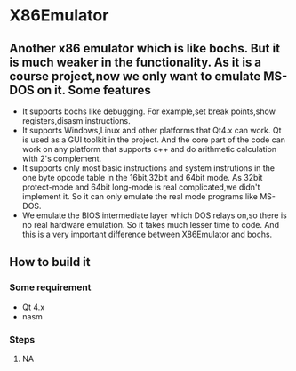 X86Emulator
===========

Another x86 emulator which is like bochs. But it is much weaker in the functionality. As it is a course project,now we only want to emulate MS-DOS on it.
Some features
-------------
* It supports bochs like debugging. For example,set break points,show registers,disasm instructions.
* It supports Windows,Linux and other platforms that Qt4.x can work. Qt is used as a GUI toolkit in the project. And the core part of the code can work on any platform that supports c++ and do arithmetic calculation with 2's complement.
* It supports only most basic instructions and system instrutions in the one byte opcode table in the 16bit,32bit and 64bit mode. As 32bit protect-mode and 64bit long-mode is real complicated,we didn't implement it. So it can only emulate the real mode programs like MS-DOS.
* We emulate the BIOS intermediate layer which DOS relays on,so there is no real hardware emulation. So it takes much lesser time to code. And this is a very important difference between X86Emulator and bochs.

How to build it
------------
### Some requirement
* Qt 4.x
* nasm

### Steps
1. NA
